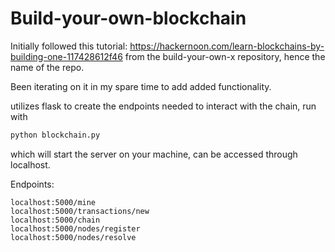 # Build-your-own-blockchain

Initially followed this tutorial:
https://hackernoon.com/learn-blockchains-by-building-one-117428612f46
from the build-your-own-x repository, hence the name of the repo.

Been iterating on it in my spare time to add added functionality.

utilizes flask to create the endpoints needed to interact with the chain, run with
```bash
python blockchain.py
```

which will start the server on your machine, can be accessed through localhost.

Endpoints:
```
localhost:5000/mine
localhost:5000/transactions/new
localhost:5000/chain
localhost:5000/nodes/register
localhost:5000/nodes/resolve
```
